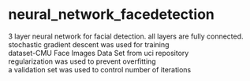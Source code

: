 # neural_network_facedetection
3 layer neural network for facial detection. all layers are fully connected. stochastic gradient descent was used for training\
dataset-CMU Face Images Data Set from uci repository\
regularization was used to prevent overfitting\
a validation set was used to control number of iterations
